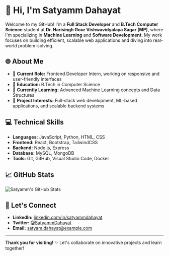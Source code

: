 # 👋 Hi, I'm Satyamm Dahayat

Welcome to my GitHub! I'm a **Full Stack Developer** and **B.Tech Computer Science** student at **Dr. Harisingh Gour Vishwavidyalaya Sagar (MP)**, where I'm specializing in **Machine Learning** and **Software Development**. My work focuses on building efficient, scalable web applications and diving into real-world problem-solving.

## 🌐 About Me
- 💼 **Current Role:** Frontend Developer Intern, working on responsive and user-friendly interfaces
- 🏫 **Education:** B.Tech in Computer Science 
- 🌱 **Currently Learning:** Advanced Machine Learning concepts and Data Structures
- 🔭 **Project Interests:** Full-stack web development, ML-based applications, and scalable backend systems

## 💻 Technical Skills
- **Languages:** JavaScript, Python, HTML, CSS
- **Frontend:** React, Bootstrap, TailwindCSS
- **Backend:** Node.js, Express
- **Database:** MySQL, MongoDB
- **Tools:** Git, GitHub, Visual Studio Code, Docker

## 📈 GitHub Stats
![Satyamm's GitHub Stats](https://github-readme-stats.vercel.app/api?username=SatyammDahayat&show_icons=true&theme=radical)

## 🤝 Let's Connect
- **LinkedIn:** [linkedin.com/in/satyammdahayat](https://www.linkedin.com/in/satyam-dahayat-207b922b3/)
- **Twitter:** [@SatyammDahayat](https://twitter.com/SatyammDahayat)
- **Email:** [satyam.dahayat@example.com](mailto:satyam.dahayat@704@gmail.com)

---

**Thank you for visiting!** ✨ Let's collaborate on innovative projects and learn together!
